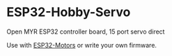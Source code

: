 # ESP32-Hobby-Servo
Open MYR ESP32 controller board, 15 port servo direct

Use with [ESP32-Motors](https://github.com/OpenMYR/ESP32-Motors) or write your own firmware.
